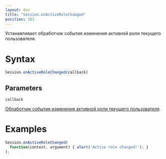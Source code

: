 ```yaml
---
layout: doc
title: "Session.onActiveRoleChanged"
position: 101
---
```


Устанавливает обработчик события изменения активной роли текущего пользователя.

# Syntax

```js
Session.onActiveRoleChanged(callback)
```

## Parameters

`callback`

[Обработчик события изменения активной роли текущего пользователя](../../Script/).

# Examples

```js
Session.onActiveRoleChanged(
  function(context, argument) { alert('Active role changed!'); }
);
```
